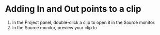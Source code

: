 # Adding In and Out points to a clip

1. In the Project panel, double-click a clip to open it in the Source monitor.
2. In the Source monitor, preview your clip to  



